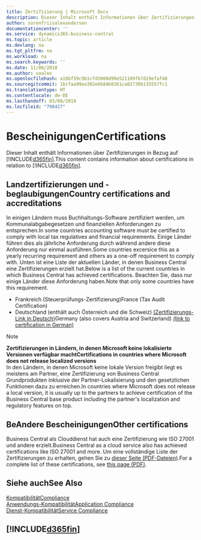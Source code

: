 ```yaml
---
title: Zertifizierung | Microsoft Docs
description: Dieser Inhalt enthält Informationen über Zertifizierungen in Bezug auf Business Central.
author: sorenfriisalexandersen
documentationcenter: ''
ms.service: dynamics365-business-central
ms.topic: article
ms.devlang: na
ms.tgt_pltfrm: na
ms.workload: na
ms.search.keywords: ''
ms.date: 11/08/2018
ms.author: soalex
ms.openlocfilehash: a18bf59c9b1cfd5008d99e521109fb7d29efaf48
ms.sourcegitcommit: 1bcfaa99ea302e6b84b8361ca02730b135557fc1
ms.translationtype: HT
ms.contentlocale: de-DE
ms.lasthandoff: 03/08/2019
ms.locfileid: "798427"
---
```

# <a name="certifications"></a><span data-ttu-id="aeb19-103">Bescheinigungen</span><span class="sxs-lookup"><span data-stu-id="aeb19-103">Certifications</span></span>  
<span data-ttu-id="aeb19-104">Dieser Inhalt enthält Informationen über Zertifizierungen in Bezug auf [!INCLUDE[d365fin](../includes/d365fin_md.md)].</span><span class="sxs-lookup"><span data-stu-id="aeb19-104">This content contains information about certifications in relation to [!INCLUDE[d365fin](../includes/d365fin_md.md)].</span></span>  

## <a name="country-certifications-and-accreditations"></a><span data-ttu-id="aeb19-105">Landzertifizierungen und -beglaubigungen</span><span class="sxs-lookup"><span data-stu-id="aeb19-105">Country certifications and accreditations</span></span>
<span data-ttu-id="aeb19-106">In einigen Ländern muss Buchhaltungs-Software zertifiziert werden, um Kommunalabgabegesetzen und finanziellen Anforderungen zu entsprechen.</span><span class="sxs-lookup"><span data-stu-id="aeb19-106">In some countries accounting software must be certified to comply with local tax regulatives and financial requirements.</span></span> <span data-ttu-id="aeb19-107">Einige Länder führen dies als jährliche Anforderung durch während andere diese Anforderung nur einmal ausführen.</span><span class="sxs-lookup"><span data-stu-id="aeb19-107">Some countries excersice this as a yearly recurring requirement and others as a one-off requirement to comply with.</span></span> <span data-ttu-id="aeb19-108">Unten ist eine Liste der aktuellen Länder, in denen Business Central eine Zertifizierungen erzielt hat.</span><span class="sxs-lookup"><span data-stu-id="aeb19-108">Below is a list of the current countries in which Business Central has achieved certifications.</span></span> <span data-ttu-id="aeb19-109">Beachten Sie, dass nur einige Länder diese Anforderung haben.</span><span class="sxs-lookup"><span data-stu-id="aeb19-109">Note that only some countries have this requirement.</span></span>  
- <span data-ttu-id="aeb19-110">Frankreich (Steuerprüfungs-Zertifizierung)</span><span class="sxs-lookup"><span data-stu-id="aeb19-110">France (Tax Audit Certification)</span></span>
- <span data-ttu-id="aeb19-111">Deutschland (enthält auch Österreich und die Schweiz) [(Zertifizierungs-Link in Deutsch)](https://www.bdo.de/de-de/themen/softwarebescheinungen/bdo/microsoft-dynamics-365-business-central)</span><span class="sxs-lookup"><span data-stu-id="aeb19-111">Germany (also covers Austria and Switzerland) [(link to certification in German)](https://www.bdo.de/de-de/themen/softwarebescheinungen/bdo/microsoft-dynamics-365-business-central)</span></span>

> [!NOTE]  
>  <span data-ttu-id="aeb19-112">**Zertifizierungen in Ländern, in denen Microsoft keine lokalisierte Versionen verfügbar macht**</span><span class="sxs-lookup"><span data-stu-id="aeb19-112">**Certifications in countries where Microsoft does not release localized versions**</span></span>  
> <span data-ttu-id="aeb19-113">In den Ländern, in denen Microsoft keine lokale Version freigibt liegt es meistens am Partner, eine Zertifizierung von Business Central Grundprodukten inklusive der Partner-Lokalisierung und den gesetzlichen Funktionen dazu zu erreichen.</span><span class="sxs-lookup"><span data-stu-id="aeb19-113">In countries where Microsoft does not release a local version, it is usually up to the partners to achieve certification of the Business Central base product including the partner's localization and regulatory features on top.</span></span>

## <a name="other-certifications"></a><span data-ttu-id="aeb19-114">BeAndere Bescheinigungen</span><span class="sxs-lookup"><span data-stu-id="aeb19-114">Other certifications</span></span>  
<span data-ttu-id="aeb19-115">Business Central als Clouddienst hat auch eine Zertifizierung wie ISO 27001 und andere erzielt.</span><span class="sxs-lookup"><span data-stu-id="aeb19-115">Business Central as a cloud service also has achieved certifications like ISO 27001 and more.</span></span> <span data-ttu-id="aeb19-116">Um eine vollständige Liste der Zertifizierungen zu erhalten, gehen Sie zu [dieser Seite (PDF-Dateien)](https://aka.ms/d365-compliance-list).</span><span class="sxs-lookup"><span data-stu-id="aeb19-116">For a complete list of these certifications, see [this page (PDF)](https://aka.ms/d365-compliance-list).</span></span>

## <a name="see-also"></a><span data-ttu-id="aeb19-117">Siehe auch</span><span class="sxs-lookup"><span data-stu-id="aeb19-117">See Also</span></span>  
[<span data-ttu-id="aeb19-118">Kompatibilität</span><span class="sxs-lookup"><span data-stu-id="aeb19-118">Compliance</span></span>](compliance-overview.md)  
[<span data-ttu-id="aeb19-119">Anwendungs-Kompatibilität</span><span class="sxs-lookup"><span data-stu-id="aeb19-119">Application Compliance</span></span>](compliance-application-compliance.md)  
[<span data-ttu-id="aeb19-120">Dienst-Kompatibilität</span><span class="sxs-lookup"><span data-stu-id="aeb19-120">Service Compliance</span></span>](compliance-service-compliance.md)  

 ## [!INCLUDE[d365fin](../includes/free_trial_md.md)]  
 
